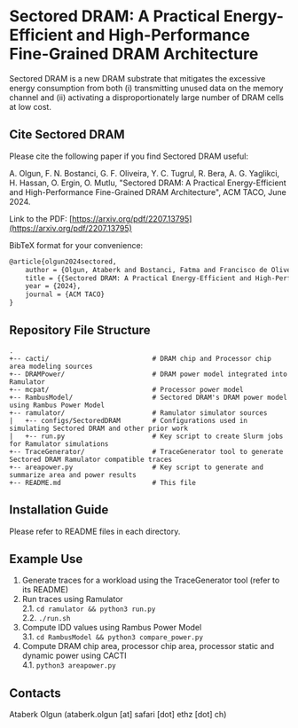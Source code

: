 # Sectored DRAM: A Practical Energy-Efficient and High-Performance Fine-Grained DRAM Architecture

Sectored DRAM is a new DRAM substrate that mitigates the excessive energy consumption 
from both (i) transmitting unused data on the memory channel and (ii) 
activating a disproportionately large number of DRAM cells at low cost.

## Cite Sectored DRAM

Please cite the following paper if you find Sectored DRAM useful:

A. Olgun, F. N. Bostanci, G. F. Oliveira, Y. C. Tugrul, R. Bera, A. G. Yaglikci, H. Hassan, O. Ergin, O. Mutlu, "Sectored DRAM: A Practical Energy-Efficient and High-Performance Fine-Grained DRAM Architecture", ACM TACO, June 2024.

Link to the PDF: [https://arxiv.org/pdf/2207.13795](https://arxiv.org/pdf/2207.13795)

BibTeX format for your convenience:

```tex
@article{olgun2024sectored,
    author = {Olgun, Ataberk and Bostanci, Fatma and Francisco de Oliveira Junior, Geraldo and Tugrul, Yahya Can and Bera, Rahul and Yaglikci, Abdullah Giray and Hassan, Hasan and Ergin, Oguz and Mutlu, Onur},
    title = {{Sectored DRAM: A Practical Energy-Efficient and High-Performance Fine-Grained DRAM Architecture}},
    year = {2024},
    journal = {ACM TACO}
}
```

## Repository File Structure

```
.
+-- cacti/                          # DRAM chip and Processor chip area modeling sources
+-- DRAMPower/                      # DRAM power model integrated into Ramulator
+-- mcpat/                          # Processor power model
+-- RambusModel/                    # Sectored DRAM's DRAM power model using Rambus Power Model
+-- ramulator/                      # Ramulator simulator sources
|   +-- configs/SectoredDRAM        # Configurations used in simulating Sectored DRAM and other prior work
|   +-- run.py                      # Key script to create Slurm jobs for Ramulator simulations
+-- TraceGenerator/                 # TraceGenerator tool to generate Sectored DRAM Ramulator compatible traces
+-- areapower.py                    # Key script to generate and summarize area and power results
+-- README.md                       # This file
```

## Installation Guide

Please refer to README files in each directory.

## Example Use

1. Generate traces for a workload using the TraceGenerator tool (refer to its README)
2. Run traces using Ramulator  
2.1. `cd ramulator && python3 run.py`  
2.2. `./run.sh`
3. Compute IDD values using Rambus Power Model  
3.1. `cd RambusModel && python3 compare_power.py`
4. Compute DRAM chip area, processor chip area, processor static and dynamic power using CACTI  
4.1.  `python3 areapower.py`

## Contacts

Ataberk Olgun (ataberk.olgun [at] safari [dot] ethz [dot] ch)